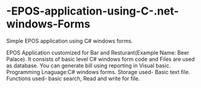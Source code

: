 # -EPOS-application-using-C-.net-windows-Forms
Simple EPOS application using C# windows forms.

EPOS Application customized for Bar and Resturant(Example Name: Beer Palace). It consists of basic level C# windows form code and Files are used as database. You can generate bill using reporting in Visual basic. 
Programming Lnaguage:C# windows forms.
Storage used- Basic text file.
Functions used- basic search, Read and write for file.

